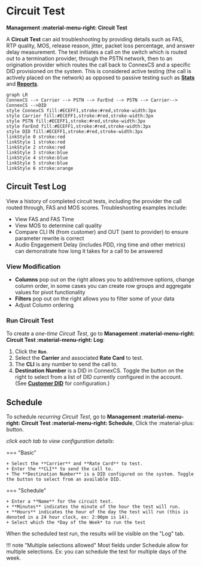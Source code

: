 # Circuit Test
**Management :material-menu-right: Circuit Test**

A **Circuit Test** can aid troubleshooting by providing details such as FAS, RTP quality, MOS, release reason, jitter, packet loss percentage, and answer delay measurement. The test initiates a call on the switch which is routed out to a termination provider, through the PSTN network, then to an origination provider which routes the call back to ConnexCS and a specific DID provisioned on the system. This is considered active testing (the call is actively placed on the network) as opposed to passive testing such as [**Stats**](https://docs.connexcs.com/customer/stats/) and [**Reports**](https://docs.connexcs.com/report/). 

```mermaid
graph LR
ConnexCS --> Carrier --> PSTN --> FarEnd --> PSTN --> Carrier--> ConnexCS -->DID
style ConnexCS fill:#ECEFF1,stroke:#red,stroke-width:3px
style Carrier fill:#ECEFF1,stroke:#red,stroke-width:3px
style PSTN fill:#ECEFF1,stroke:#red,stroke-width:3px
style FarEnd fill:#ECEFF1,stroke:#red,stroke-width:3px
style DID fill:#ECEFF1,stroke:#red,stroke-width:3px
linkStyle 0 stroke:red
linkStyle 1 stroke:red
linkStyle 2 stroke:red
linkStyle 3 stroke:blue
linkStyle 4 stroke:blue
linkStyle 5 stroke:blue
linkStyle 6 stroke:orange
```

## Circuit Test Log
View a history of completed circuit tests, including the provider the call routed through, FAS and MOS scores. Troubleshooting examples include:

+ View FAS and FAS Time
+ View MOS to determine call quality
+ Compare CLI IN (from customer) and OUT (sent to provider) to ensure parameter rewrite is correct
+ Audio Engagement Delay (includes PDD, ring time and other metrics) can demonstrate how long it takes for a call to be answered

### View Modification
+ **Columns** pop out on the right allows you to add/remove options, change column order, in some cases you can create row groups and aggregate values for pivot functionality
+ **Filters** pop out on the right allows you to filter some of your data
+ Adjust Column ordering

### Run Circuit Test
To create a *one-time Circuit Test*, go to **Management :material-menu-right: Circuit Test :material-menu-right: Log**:

1. Click the **`Run`**.
1. Select the **Carrier** and associated **Rate Card** to test. 
2. The **CLI** is any number to send the call to. 
3. **Destination Number** is a DID in ConnexCS. Toggle the button on the right to select from a list of DID currently configured in the account. (See [**Customer DID**](https://docs.connexcs.com/customer/did/) for configuration.)

## Schedule
To schedule *recurring Circuit Test*, go to **Management :material-menu-right: Circuit Test :material-menu-right: Schedule**, Click the :material-plus: button.

*click each tab to view configuration details*:

=== "Basic"

    + Select the **Carrier** and **Rate Card** to test.
    + Enter the **CLI** to send the call to.
    + The **Destination Number** is a DID configured on the system. Toggle the button to select from an available DID. 
    
=== "Schedule"

    + Enter a **Name** for the circuit test.
    + **Minutes** indicates the minute of the hour the test will run. 
    + **Hours** indicates the hour of the day the test will run (this is denoted in a 24 hour clock, ex: 2:00pm is 14). 
    + Select which the *Day of the Week* to run the test

When the scheduled test run, the results will be visible on the "Log" tab. 

!!! note "Multiple selections allowed"
    Most fields under Schedule allow for multiple selections. Ex: you can schedule the test for multiple days of the week. 

[circuittest]: /misc/img/circuittest.png "Circuit Test"
